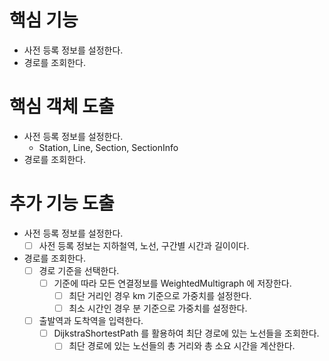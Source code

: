 # 핵심 기능
- 사전 등록 정보를 설정한다.
- 경로를 조회한다.

# 핵심 객체 도출
- 사전 등록 정보를 설정한다.
  - Station, Line, Section, SectionInfo
- 경로를 조회한다.

# 추가 기능 도출
- 사전 등록 정보를 설정한다.
  - [ ] 사전 등록 정보는 지하철역, 노선, 구간별 시간과 길이이다.
- 경로를 조회한다.
  - [ ] 경로 기준을 선택한다.
    - [ ] 기준에 따라 모든 연결정보를 WeightedMultigraph 에 저장한다. 
      - [ ] 최단 거리인 경우 km 기준으로 가중치를 설정한다.
      - [ ] 최소 시간인 경우 분 기준으로 가중치를 설정한다.
  - [ ] 출발역과 도착역을 입력한다.
    - [ ] DijkstraShortestPath 를 활용하여 최단 경로에 있는 노선들을 조회한다.
      - [ ] 최단 경로에 있는 노선들의 총 거리와 총 소요 시간을 계산한다.
